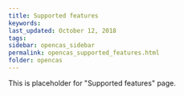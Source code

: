 ```yaml
---
title: Supported features
keywords:
last_updated: October 12, 2018
tags:
sidebar: opencas_sidebar
permalink: opencas_supported_features.html
folder: opencas
---
```


This is placeholder for "Supported features" page.

